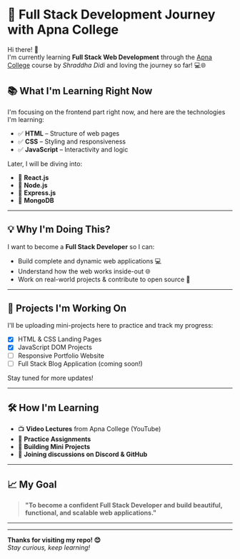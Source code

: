 # 🚀 Full Stack Development Journey with Apna College

Hi there! 👋  
I'm currently learning **Full Stack Web Development** through the [Apna College](https://www.youtube.com/c/ApnaCollegeOfficial) course by *Shraddha Didi* and loving the journey so far! 💻🌐

## 📚 What I'm Learning Right Now

I'm focusing on the frontend part right now, and here are the technologies I'm learning:

- ✅ **HTML** – Structure of web pages
- ✅ **CSS** – Styling and responsiveness
- ✅ **JavaScript** – Interactivity and logic

Later, I will be diving into:

- 📌 **React.js**
- 📌 **Node.js**
- 📌 **Express.js**
- 📌 **MongoDB**

---

## 💡 Why I'm Doing This?

I want to become a **Full Stack Developer** so I can:

- Build complete and dynamic web applications 💻
- Understand how the web works inside-out 🌐
- Work on real-world projects & contribute to open source 💪

---

## 📁 Projects I'm Working On

I'll be uploading mini-projects here to practice and track my progress:
- [x] HTML & CSS Landing Pages
- [x] JavaScript DOM Projects
- [ ] Responsive Portfolio Website
- [ ] Full Stack Blog Application (coming soon!)

Stay tuned for more updates!

---

## 🛠 How I'm Learning

- 📺 **Video Lectures** from Apna College (YouTube)
- 📝 **Practice Assignments**
- 🧠 **Building Mini Projects**
- 💬 **Joining discussions on Discord & GitHub**

---

## 📈 My Goal

> **"To become a confident Full Stack Developer and build beautiful, functional, and scalable web applications."**

---

---

**Thanks for visiting my repo! 😊**  
_Stay curious, keep learning!_
